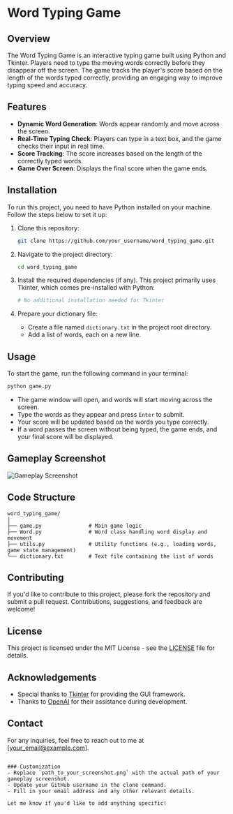 # Word Typing Game

## Overview
The Word Typing Game is an interactive typing game built using Python and Tkinter. Players need to type the moving words correctly before they disappear off the screen. The game tracks the player's score based on the length of the words typed correctly, providing an engaging way to improve typing speed and accuracy.

## Features
- **Dynamic Word Generation**: Words appear randomly and move across the screen.
- **Real-Time Typing Check**: Players can type in a text box, and the game checks their input in real time.
- **Score Tracking**: The score increases based on the length of the correctly typed words.
- **Game Over Screen**: Displays the final score when the game ends.

## Installation

To run this project, you need to have Python installed on your machine. Follow the steps below to set it up:

1. Clone this repository:
   ```bash
   git clone https://github.com/your_username/word_typing_game.git
   ```

2. Navigate to the project directory:
   ```bash
   cd word_typing_game
   ```

3. Install the required dependencies (if any). This project primarily uses Tkinter, which comes pre-installed with Python:
   ```bash
   # No additional installation needed for Tkinter
   ```

4. Prepare your dictionary file:
   - Create a file named `dictionary.txt` in the project root directory.
   - Add a list of words, each on a new line.

## Usage

To start the game, run the following command in your terminal:
```bash
python game.py
```

- The game window will open, and words will start moving across the screen.
- Type the words as they appear and press `Enter` to submit.
- Your score will be updated based on the words you type correctly.
- If a word passes the screen without being typed, the game ends, and your final score will be displayed.

## Gameplay Screenshot
![Gameplay Screenshot](path_to_your_screenshot.png)

## Code Structure

```
word_typing_game/
│
├── game.py               # Main game logic
├── Word.py               # Word class handling word display and movement
├── utils.py              # Utility functions (e.g., loading words, game state management)
└── dictionary.txt        # Text file containing the list of words
```

## Contributing
If you'd like to contribute to this project, please fork the repository and submit a pull request. Contributions, suggestions, and feedback are welcome!

## License
This project is licensed under the MIT License - see the [LICENSE](LICENSE) file for details.

## Acknowledgements
- Special thanks to [Tkinter](https://docs.python.org/3/library/tkinter.html) for providing the GUI framework.
- Thanks to [OpenAI](https://openai.com) for their assistance during development.

## Contact
For any inquiries, feel free to reach out to me at [your_email@example.com].
```

### Customization
- Replace `path_to_your_screenshot.png` with the actual path of your gameplay screenshot.
- Update your GitHub username in the clone command.
- Fill in your email address and any other relevant details.

Let me know if you'd like to add anything specific!